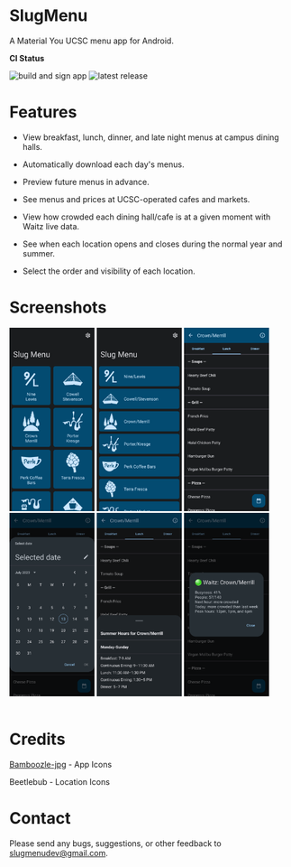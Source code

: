 # SlugMenu

A Material You UCSC menu app for Android.

**CI Status**

![build and sign app](https://github.com/prapooskur/SlugMenu/actions/workflows/build-app.yml/badge.svg)
![latest release](https://img.shields.io/github/v/release/prapooskur/SlugMenu?color=teal&logo=github&sort=semver)

# Features

- View breakfast, lunch, dinner, and late night menus at campus dining halls.

- Automatically download each day's menus.

- Preview future menus in advance.

- See menus and prices at UCSC-operated cafes and markets.

- View how crowded each dining hall/cafe is at a given moment with Waitz live data.

- See when each location opens and closes during the normal year and summer.

- Select the order and visibility of each location.

# Screenshots

<div>
<div>
<img src="https://raw.githubusercontent.com/prapooskur/SlugMenu/master/assets/screenshots/gridview.png" width=30% height=30% alt="home screen grid view">
<img src="https://raw.githubusercontent.com/prapooskur/SlugMenu/master/assets/screenshots/listview.png" width=30% height=30% alt="home screen list view">

<img src="https://raw.githubusercontent.com/prapooskur/SlugMenu/master/assets/screenshots/menu.png" width=30% height=30% alt="menu view">
<img src="https://raw.githubusercontent.com/prapooskur/SlugMenu/master/assets/screenshots/datepicker.png" width=30% height=30% alt="menu date picker view">
<img src="https://raw.githubusercontent.com/prapooskur/SlugMenu/master/assets/screenshots/bottomsheet.png" width=30% height=30% alt="menu hours bottom sheet view">
<img src="https://raw.githubusercontent.com/prapooskur/SlugMenu/master/assets/screenshots/busyness.png" width=30% height=30% alt="busyness dialog view">
</div>
</div>

<br>

# Credits

[Bamboozle-jpg](https://github.com/Bamboozle-jpg) - App Icons

Beetlebub - Location Icons

# Contact

Please send any bugs, suggestions, or other feedback to slugmenudev@gmail.com.
